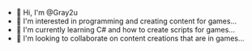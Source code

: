- 👋 Hi, I'm @Gray2u
- 👀 I'm interested in programming and creating content for games...
- 🌱 I'm currently learning C# and how to create scripts for games...
- 💞️ I'm looking to collaborate on content creations that are in games...
<!---
Gray2u/Gray2u is a ✨ special ✨ repository because its `README.md` (this file) appears on your GitHub profile.
You can click the Preview link to take a look at your changes.
--->
